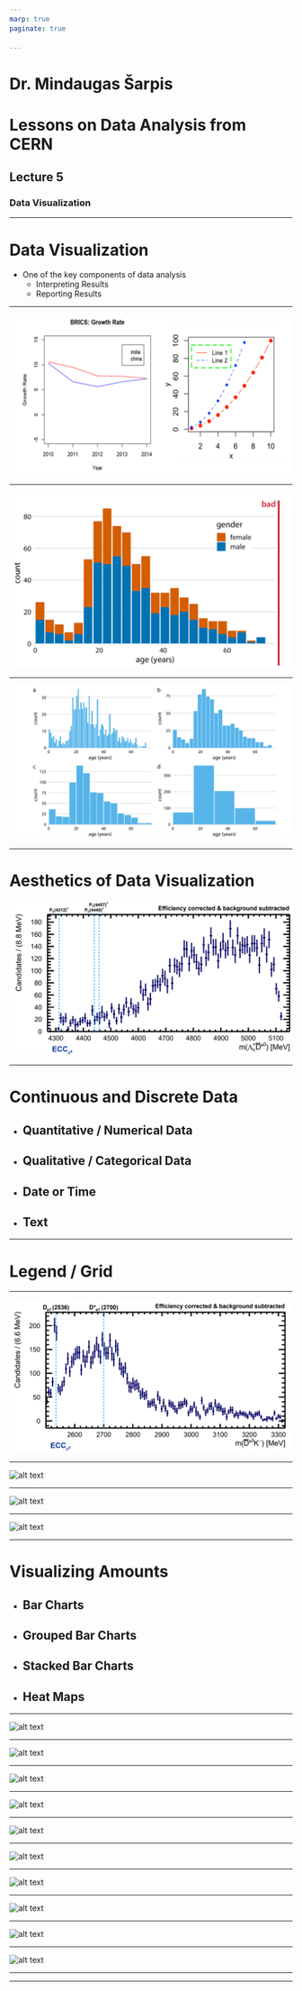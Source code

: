 ```yaml
---
marp: true
paginate: true

---
```


# Dr. Mindaugas Šarpis
# Lessons on **Data Analysis** from **CERN**


## Lecture 5

### Data **Visualization**

--- 

# Data **Visualization**

- One of the key components of data analysis 
    - Interpreting Results 
    - Reporting Results


--- 

![alt text](image-1.png)

---

![alt text](image-4.png)

---

![alt text](image-3.png)

---

# **Aesthetics** of Data Visualization

![alt text](image-6.png)

---

# Continuous and Discrete Data

- ## Quantitative / Numerical Data
- ## Qualitative / Categorical Data
- ## Date or Time 
- ## Text 

---

# Legend / Grid

---

![alt text](image-7.png)

---

![alt text](image-11.png)

---

![alt text](image-9.png)

---

![alt text](image-10.png)

---

#  Visualizing **Amounts**

- ## Bar Charts
- ## Grouped Bar Charts
- ## Stacked Bar Charts
- ## Heat Maps

---

![alt text](image-12.png)

---

![alt text](image-14.png)

---

![alt text](image-15.png)

---

![alt text](image-16.png)

---

![alt text](image-17.png)

---

![alt text](image-18.png)

---

![alt text](image-19.png)

---

![alt text](image-20.png)

---

![alt text](image-21.png)

---

![alt text](image-22.png)

---



---